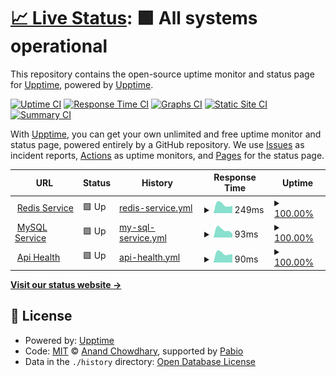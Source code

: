 # [📈 Live Status](https://upptime.github.io/quote-snap): <!--live status--> **🟩 All systems operational**

This repository contains the open-source uptime monitor and status page for [Upptime](https://upptime.js.org), powered by [Upptime](https://github.com/upptime/upptime).

[![Uptime CI](https://github.com/upptime/quote-snap/workflows/Uptime%20CI/badge.svg)](https://github.com/upptime/quote-snap/actions?query=workflow%3A%22Uptime+CI%22)
[![Response Time CI](https://github.com/upptime/quote-snap/workflows/Response%20Time%20CI/badge.svg)](https://github.com/upptime/quote-snap/actions?query=workflow%3A%22Response+Time+CI%22)
[![Graphs CI](https://github.com/upptime/quote-snap/workflows/Graphs%20CI/badge.svg)](https://github.com/upptime/quote-snap/actions?query=workflow%3A%22Graphs+CI%22)
[![Static Site CI](https://github.com/upptime/quote-snap/workflows/Static%20Site%20CI/badge.svg)](https://github.com/upptime/quote-snap/actions?query=workflow%3A%22Static+Site+CI%22)
[![Summary CI](https://github.com/upptime/quote-snap/workflows/Summary%20CI/badge.svg)](https://github.com/upptime/quote-snap/actions?query=workflow%3A%22Summary+CI%22)

With [Upptime](https://upptime.js.org), you can get your own unlimited and free uptime monitor and status page, powered entirely by a GitHub repository. We use [Issues](https://github.com/upptime/quote-snap/issues) as incident reports, [Actions](https://github.com/upptime/quote-snap/actions) as uptime monitors, and [Pages](https://upptime.github.io/quote-snap) for the status page.

<!--start: status pages-->
<!-- This summary is generated by Upptime (https://github.com/upptime/upptime) -->
<!-- Do not edit this manually, your changes will be overwritten -->
<!-- prettier-ignore -->
| URL | Status | History | Response Time | Uptime |
| --- | ------ | ------- | ------------- | ------ |
| <img alt="" src="https://icons.duckduckgo.com/ip3/api.omegatheme.com.ico" height="13"> [Redis Service](https://api.omegatheme.com/quote-snap/backend/server.php/api/status/redis) | 🟩 Up | [redis-service.yml](https://github.com/anhtuan2810/quote-snap/commits/HEAD/history/redis-service.yml) | <details><summary><img alt="Response time graph" src="./graphs/redis-service/response-time-week.png" height="20"> 249ms</summary><br><a href="https://quoteSnap.github.io/quote-snap/history/redis-service"><img alt="Response time 249" src="https://img.shields.io/endpoint?url=https%3A%2F%2Fraw.githubusercontent.com%2Fanhtuan2810%2Fquote-snap%2FHEAD%2Fapi%2Fredis-service%2Fresponse-time.json"></a><br><a href="https://quoteSnap.github.io/quote-snap/history/redis-service"><img alt="24-hour response time 249" src="https://img.shields.io/endpoint?url=https%3A%2F%2Fraw.githubusercontent.com%2Fanhtuan2810%2Fquote-snap%2FHEAD%2Fapi%2Fredis-service%2Fresponse-time-day.json"></a><br><a href="https://quoteSnap.github.io/quote-snap/history/redis-service"><img alt="7-day response time 249" src="https://img.shields.io/endpoint?url=https%3A%2F%2Fraw.githubusercontent.com%2Fanhtuan2810%2Fquote-snap%2FHEAD%2Fapi%2Fredis-service%2Fresponse-time-week.json"></a><br><a href="https://quoteSnap.github.io/quote-snap/history/redis-service"><img alt="30-day response time 249" src="https://img.shields.io/endpoint?url=https%3A%2F%2Fraw.githubusercontent.com%2Fanhtuan2810%2Fquote-snap%2FHEAD%2Fapi%2Fredis-service%2Fresponse-time-month.json"></a><br><a href="https://quoteSnap.github.io/quote-snap/history/redis-service"><img alt="1-year response time 249" src="https://img.shields.io/endpoint?url=https%3A%2F%2Fraw.githubusercontent.com%2Fanhtuan2810%2Fquote-snap%2FHEAD%2Fapi%2Fredis-service%2Fresponse-time-year.json"></a></details> | <details><summary><a href="https://quoteSnap.github.io/quote-snap/history/redis-service">100.00%</a></summary><a href="https://quoteSnap.github.io/quote-snap/history/redis-service"><img alt="All-time uptime 100.00%" src="https://img.shields.io/endpoint?url=https%3A%2F%2Fraw.githubusercontent.com%2Fanhtuan2810%2Fquote-snap%2FHEAD%2Fapi%2Fredis-service%2Fuptime.json"></a><br><a href="https://quoteSnap.github.io/quote-snap/history/redis-service"><img alt="24-hour uptime 100.00%" src="https://img.shields.io/endpoint?url=https%3A%2F%2Fraw.githubusercontent.com%2Fanhtuan2810%2Fquote-snap%2FHEAD%2Fapi%2Fredis-service%2Fuptime-day.json"></a><br><a href="https://quoteSnap.github.io/quote-snap/history/redis-service"><img alt="7-day uptime 100.00%" src="https://img.shields.io/endpoint?url=https%3A%2F%2Fraw.githubusercontent.com%2Fanhtuan2810%2Fquote-snap%2FHEAD%2Fapi%2Fredis-service%2Fuptime-week.json"></a><br><a href="https://quoteSnap.github.io/quote-snap/history/redis-service"><img alt="30-day uptime 100.00%" src="https://img.shields.io/endpoint?url=https%3A%2F%2Fraw.githubusercontent.com%2Fanhtuan2810%2Fquote-snap%2FHEAD%2Fapi%2Fredis-service%2Fuptime-month.json"></a><br><a href="https://quoteSnap.github.io/quote-snap/history/redis-service"><img alt="1-year uptime 100.00%" src="https://img.shields.io/endpoint?url=https%3A%2F%2Fraw.githubusercontent.com%2Fanhtuan2810%2Fquote-snap%2FHEAD%2Fapi%2Fredis-service%2Fuptime-year.json"></a></details>
| <img alt="" src="https://icons.duckduckgo.com/ip3/api.omegatheme.com.ico" height="13"> [MySQL Service](https://api.omegatheme.com/quote-snap/backend/server.php/api/status/mysql) | 🟩 Up | [my-sql-service.yml](https://github.com/anhtuan2810/quote-snap/commits/HEAD/history/my-sql-service.yml) | <details><summary><img alt="Response time graph" src="./graphs/my-sql-service/response-time-week.png" height="20"> 93ms</summary><br><a href="https://quoteSnap.github.io/quote-snap/history/my-sql-service"><img alt="Response time 93" src="https://img.shields.io/endpoint?url=https%3A%2F%2Fraw.githubusercontent.com%2Fanhtuan2810%2Fquote-snap%2FHEAD%2Fapi%2Fmy-sql-service%2Fresponse-time.json"></a><br><a href="https://quoteSnap.github.io/quote-snap/history/my-sql-service"><img alt="24-hour response time 93" src="https://img.shields.io/endpoint?url=https%3A%2F%2Fraw.githubusercontent.com%2Fanhtuan2810%2Fquote-snap%2FHEAD%2Fapi%2Fmy-sql-service%2Fresponse-time-day.json"></a><br><a href="https://quoteSnap.github.io/quote-snap/history/my-sql-service"><img alt="7-day response time 93" src="https://img.shields.io/endpoint?url=https%3A%2F%2Fraw.githubusercontent.com%2Fanhtuan2810%2Fquote-snap%2FHEAD%2Fapi%2Fmy-sql-service%2Fresponse-time-week.json"></a><br><a href="https://quoteSnap.github.io/quote-snap/history/my-sql-service"><img alt="30-day response time 93" src="https://img.shields.io/endpoint?url=https%3A%2F%2Fraw.githubusercontent.com%2Fanhtuan2810%2Fquote-snap%2FHEAD%2Fapi%2Fmy-sql-service%2Fresponse-time-month.json"></a><br><a href="https://quoteSnap.github.io/quote-snap/history/my-sql-service"><img alt="1-year response time 93" src="https://img.shields.io/endpoint?url=https%3A%2F%2Fraw.githubusercontent.com%2Fanhtuan2810%2Fquote-snap%2FHEAD%2Fapi%2Fmy-sql-service%2Fresponse-time-year.json"></a></details> | <details><summary><a href="https://quoteSnap.github.io/quote-snap/history/my-sql-service">100.00%</a></summary><a href="https://quoteSnap.github.io/quote-snap/history/my-sql-service"><img alt="All-time uptime 100.00%" src="https://img.shields.io/endpoint?url=https%3A%2F%2Fraw.githubusercontent.com%2Fanhtuan2810%2Fquote-snap%2FHEAD%2Fapi%2Fmy-sql-service%2Fuptime.json"></a><br><a href="https://quoteSnap.github.io/quote-snap/history/my-sql-service"><img alt="24-hour uptime 100.00%" src="https://img.shields.io/endpoint?url=https%3A%2F%2Fraw.githubusercontent.com%2Fanhtuan2810%2Fquote-snap%2FHEAD%2Fapi%2Fmy-sql-service%2Fuptime-day.json"></a><br><a href="https://quoteSnap.github.io/quote-snap/history/my-sql-service"><img alt="7-day uptime 100.00%" src="https://img.shields.io/endpoint?url=https%3A%2F%2Fraw.githubusercontent.com%2Fanhtuan2810%2Fquote-snap%2FHEAD%2Fapi%2Fmy-sql-service%2Fuptime-week.json"></a><br><a href="https://quoteSnap.github.io/quote-snap/history/my-sql-service"><img alt="30-day uptime 100.00%" src="https://img.shields.io/endpoint?url=https%3A%2F%2Fraw.githubusercontent.com%2Fanhtuan2810%2Fquote-snap%2FHEAD%2Fapi%2Fmy-sql-service%2Fuptime-month.json"></a><br><a href="https://quoteSnap.github.io/quote-snap/history/my-sql-service"><img alt="1-year uptime 100.00%" src="https://img.shields.io/endpoint?url=https%3A%2F%2Fraw.githubusercontent.com%2Fanhtuan2810%2Fquote-snap%2FHEAD%2Fapi%2Fmy-sql-service%2Fuptime-year.json"></a></details>
| <img alt="" src="https://icons.duckduckgo.com/ip3/api.omegatheme.com.ico" height="13"> [Api Health](https://api.omegatheme.com/quote-snap/backend/server.php/api) | 🟩 Up | [api-health.yml](https://github.com/anhtuan2810/quote-snap/commits/HEAD/history/api-health.yml) | <details><summary><img alt="Response time graph" src="./graphs/api-health/response-time-week.png" height="20"> 90ms</summary><br><a href="https://quoteSnap.github.io/quote-snap/history/api-health"><img alt="Response time 90" src="https://img.shields.io/endpoint?url=https%3A%2F%2Fraw.githubusercontent.com%2Fanhtuan2810%2Fquote-snap%2FHEAD%2Fapi%2Fapi-health%2Fresponse-time.json"></a><br><a href="https://quoteSnap.github.io/quote-snap/history/api-health"><img alt="24-hour response time 90" src="https://img.shields.io/endpoint?url=https%3A%2F%2Fraw.githubusercontent.com%2Fanhtuan2810%2Fquote-snap%2FHEAD%2Fapi%2Fapi-health%2Fresponse-time-day.json"></a><br><a href="https://quoteSnap.github.io/quote-snap/history/api-health"><img alt="7-day response time 90" src="https://img.shields.io/endpoint?url=https%3A%2F%2Fraw.githubusercontent.com%2Fanhtuan2810%2Fquote-snap%2FHEAD%2Fapi%2Fapi-health%2Fresponse-time-week.json"></a><br><a href="https://quoteSnap.github.io/quote-snap/history/api-health"><img alt="30-day response time 90" src="https://img.shields.io/endpoint?url=https%3A%2F%2Fraw.githubusercontent.com%2Fanhtuan2810%2Fquote-snap%2FHEAD%2Fapi%2Fapi-health%2Fresponse-time-month.json"></a><br><a href="https://quoteSnap.github.io/quote-snap/history/api-health"><img alt="1-year response time 90" src="https://img.shields.io/endpoint?url=https%3A%2F%2Fraw.githubusercontent.com%2Fanhtuan2810%2Fquote-snap%2FHEAD%2Fapi%2Fapi-health%2Fresponse-time-year.json"></a></details> | <details><summary><a href="https://quoteSnap.github.io/quote-snap/history/api-health">100.00%</a></summary><a href="https://quoteSnap.github.io/quote-snap/history/api-health"><img alt="All-time uptime 100.00%" src="https://img.shields.io/endpoint?url=https%3A%2F%2Fraw.githubusercontent.com%2Fanhtuan2810%2Fquote-snap%2FHEAD%2Fapi%2Fapi-health%2Fuptime.json"></a><br><a href="https://quoteSnap.github.io/quote-snap/history/api-health"><img alt="24-hour uptime 100.00%" src="https://img.shields.io/endpoint?url=https%3A%2F%2Fraw.githubusercontent.com%2Fanhtuan2810%2Fquote-snap%2FHEAD%2Fapi%2Fapi-health%2Fuptime-day.json"></a><br><a href="https://quoteSnap.github.io/quote-snap/history/api-health"><img alt="7-day uptime 100.00%" src="https://img.shields.io/endpoint?url=https%3A%2F%2Fraw.githubusercontent.com%2Fanhtuan2810%2Fquote-snap%2FHEAD%2Fapi%2Fapi-health%2Fuptime-week.json"></a><br><a href="https://quoteSnap.github.io/quote-snap/history/api-health"><img alt="30-day uptime 100.00%" src="https://img.shields.io/endpoint?url=https%3A%2F%2Fraw.githubusercontent.com%2Fanhtuan2810%2Fquote-snap%2FHEAD%2Fapi%2Fapi-health%2Fuptime-month.json"></a><br><a href="https://quoteSnap.github.io/quote-snap/history/api-health"><img alt="1-year uptime 100.00%" src="https://img.shields.io/endpoint?url=https%3A%2F%2Fraw.githubusercontent.com%2Fanhtuan2810%2Fquote-snap%2FHEAD%2Fapi%2Fapi-health%2Fuptime-year.json"></a></details>

<!--end: status pages-->

[**Visit our status website →**](https://upptime.github.io/quote-snap)

## 📄 License

- Powered by: [Upptime](https://github.com/upptime/upptime)
- Code: [MIT](./LICENSE) © [Anand Chowdhary](https://anandchowdhary.com), supported by [Pabio](https://pabio.com)
- Data in the `./history` directory: [Open Database License](https://opendatacommons.org/licenses/odbl/1-0/)
